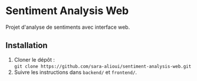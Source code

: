 # Sentiment Analysis Web

Projet d'analyse de sentiments avec interface web.

## Installation
1. Cloner le dépôt :  
   `git clone https://github.com/sara-alioui/sentiment-analysis-web.git`
2. Suivre les instructions dans `backend/` et `frontend/`.
